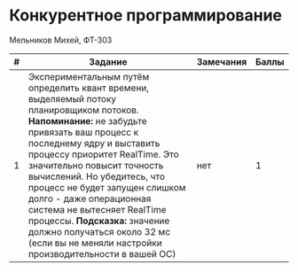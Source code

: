 # Конкурентное программирование
Мельников Михей, ФТ-303

| # | Задание | Замечания | Баллы |
|--|--|--|--|
| 1 | Экспериментальным путём определить квант времени, выделяемый потоку планировщиком потоков. **Напоминание:** не забудьте привязать ваш процесс к последнему ядру и выставить процессу приоритет RealTime. Это значительно повысит точность вычислений. Но убедитесь, что процесс не будет запущен слишком долго - даже операционная система не вытесняет RealTime процессы. **Подсказка:** значение должно получаться около 32 мс (если вы не меняли настройки производительности в вашей ОС) | нет | 1 |
